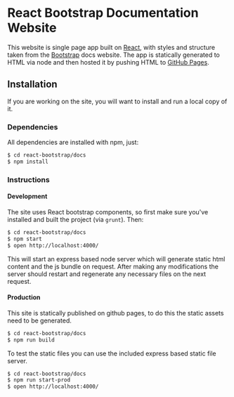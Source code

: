 # React Bootstrap Documentation Website

This website is single page app built on [React](http://facebook.github.io/react/), with styles and structure taken from the [Bootstrap](http://getbootstrap.com/) docs website.
The app is statically generated to HTML via node and then hosted it by pushing HTML to [GitHub Pages](http://pages.github.com/).

## Installation

If you are working on the site, you will want to install and run a local copy of it.

### Dependencies

All dependencies are installed with npm, just:

```sh
$ cd react-bootstrap/docs
$ npm install
```

### Instructions

#### Development

The site uses React bootstrap components, so first make sure you've installed and built the project (via `grunt`). Then:

```sh
$ cd react-bootstrap/docs
$ npm start
$ open http://localhost:4000/
```

This will start an express based node server which will generate static html content and the js bundle on request. After making any modifications the server should restart and regenerate any necessary files on the next request.

#### Production

This site is statically published on github pages, to do this the static assets need to be generated.

```sh
$ cd react-bootstrap/docs
$ npm run build
```

To test the static files you can use the included express based static file server.

```sh
$ cd react-bootstrap/docs
$ npm run start-prod
$ open http://localhost:4000/
```